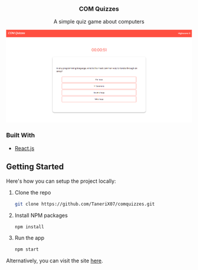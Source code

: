 <!-- PROJECT INFO -->
<div align="center">
  <h3 align="center">COM Quizzes</h3>

  <p align="center">
    A simple quiz game about computers
</div>

[![ComQuizzes][product-screenshot]](https://example.com)

### Built With
* [React.js](https://reactjs.org/)

<!-- GETTING STARTED -->
## Getting Started
Here's how you can setup the project locally:

1. Clone the repo
   ```sh
   git clone https://github.com/TaneriX07/comquizzes.git
   ```
2. Install NPM packages
   ```sh
   npm install
   ```
3. Run the app
   ```sh
   npm start
   ```

Alternatively, you can visit the site [here](https://main--visionary-youtiao-9c3726.netlify.app/).

[product-screenshot]: screenshots/Screenshot1.png
